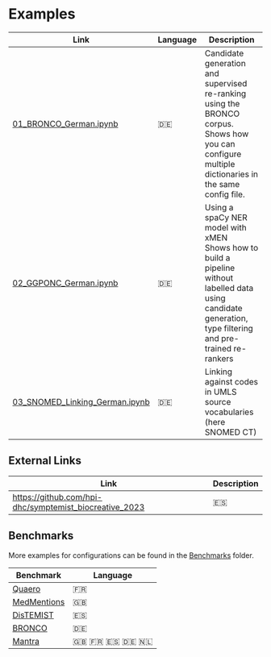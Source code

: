 # Examples

|Link|Language|Description|
|---|---|---|
|[01_BRONCO_German.ipynb](01_BRONCO_German.ipynb)|🇩🇪|Candidate generation and supervised re-ranking using the BRONCO corpus.<br>Shows how you can configure multiple dictionaries in the same config file.|
|[02_GGPONC_German.ipynb](02_GGPONC_German.ipynb)|🇩🇪|Using a spaCy NER model with xMEN<br>Shows how to build a pipeline without labelled data using candidate generation, type filtering and pre-trained re-rankers|
|[03_SNOMED_Linking_German.ipynb](03_SNOMED_Linking_German.ipynb)|🇩🇪|Linking against codes in UMLS source vocabularies (here SNOMED CT)|

## External Links

|Link|Description|
|---|---|
| https://github.com/hpi-dhc/symptemist_biocreative_2023 | 🇪🇸 | BioCreative VIII SympTEMIST Challenge (1st place in entity linking track) |


## Benchmarks

More examples for configurations can be found in the [Benchmarks](../benchmarks) folder.

|Benchmark|Language|
|---|---|
|[Quaero](../benchmarks/benchmark/quaero.yaml)|🇫🇷|
|[MedMentions](../benchmarks/benchmark/medmentions_en.yaml)|🇬🇧|
|[DisTEMIST](../benchmarks/benchmark/distemist.yaml)|🇪🇸|
|[BRONCO](../benchmarks/benchmark/bronco.yaml)|🇩🇪|
|[Mantra](../benchmarks/benchmark/mantra.yaml)|🇬🇧 🇫🇷 🇪🇸 🇩🇪 🇳🇱|